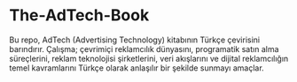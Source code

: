 # The-AdTech-Book
Bu repo, AdTech (Advertising Technology) kitabının Türkçe çevirisini barındırır. Çalışma; çevrimiçi reklamcılık dünyasını, programatik satın alma süreçlerini, reklam teknolojisi şirketlerini, veri akışlarını ve dijital reklamcılığın temel kavramlarını Türkçe olarak anlaşılır bir şekilde sunmayı amaçlar.
